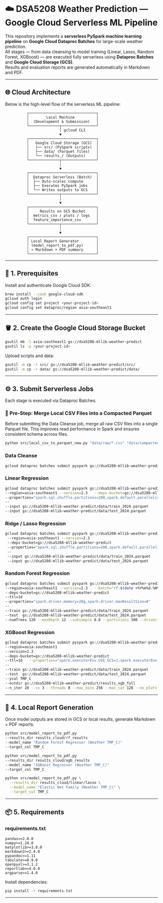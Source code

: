 
# ☁️ DSA5208 Weather Prediction — Google Cloud Serverless ML Pipeline

This repository implements a **serverless PySpark machine learning pipeline** on **Google Cloud Dataproc Batches** for large-scale weather prediction.  
All stages — from data cleansing to model training (Linear, Lasso, Random Forest, XGBoost) — are executed fully serverless using **Dataproc Batches** and **Google Cloud Storage (GCS)**.  
Results and evaluation reports are generated automatically in Markdown and PDF.

---

## 🌐 Cloud Architecture

Below is the high-level flow of the serverless ML pipeline:

```
          ┌───────────────────────────────┐
          │        Local Machine          │
          │  (Development & Submission)   │
          └──────────────┬────────────────┘
                         │ gcloud CLI
                         ▼
          ┌───────────────────────────────┐
          │   Google Cloud Storage (GCS)  │
          │   ├── src/ (PySpark scripts)  │
          │   ├── data/ (Parquet files)   │
          │   └── results_/ (Outputs)     │
          └──────────────┬────────────────┘
                         │
                         ▼
          ┌───────────────────────────────┐
          │  Dataproc Serverless (Batch)  │
          │  ├── Auto-scales compute      │
          │  ├── Executes PySpark jobs    │
          │  └── Writes outputs to GCS    │
          └──────────────┬────────────────┘
                         │
                         ▼
          ┌───────────────────────────────┐
          │     Results on GCS Bucket     │
          │  metrics_csv / plots / logs   │
          │  feature_importance_csv       │
          └──────────────┬────────────────┘
                         │
                         ▼
          ┌───────────────────────────────┐
          │ Local Report Generator        │
          │ (model_report_to_pdf.py)      │
          │ → Markdown + PDF summary      │
          └───────────────────────────────┘
```

---

## 🧭 1. Prerequisites

Install and authenticate Google Cloud SDK:

```bash
brew install --cask google-cloud-sdk
gcloud auth login
gcloud config set project <your-project-id>
gcloud config set dataproc/region asia-southeast1
```

---

## 🪣 2. Create the Google Cloud Storage Bucket

```bash
gsutil mb -l asia-southeast1 gs://dsa5208-mllib-weather-predict
gsutil ls -p <your-project-id>
```
Upload scripts and data:
```bash
gsutil -m cp -r src/ gs://dsa5208-mllib-weather-predict/src/
gsutil -m cp -r data/ gs://dsa5208-mllib-weather-predict/data/
```

---

## ⚙️ 3. Submit Serverless Jobs

Each stage is executed via Dataproc Batches.

### 🧩 Pre-Step: Merge Local CSV Files into a Compacted Parquet
Before submitting the Data Cleanse job, merge all raw CSV files into a single Parquet file.
This improves read performance in Spark and ensures consistent schema across files.

```bash
python src/local_csv_to_parquet_new.py "data/raw/*.csv" "data/compacted/2024.parquet"
```

### Data Cleanse
```bash
gcloud dataproc batches submit pyspark gs://dsa5208-mllib-weather-predict/src/data_cleanse.py   --region=asia-southeast1 --version=2.3   --deps-bucket=gs://dsa5208-mllib-weather-predict   --properties="spark.sql.shuffle.partitions=200,spark.default.parallelism=200"   --   --input gs://dsa5208-mllib-weather-predict/data/compacted/2024.parquet
```

### Linear Regression
```bash
gcloud dataproc batches submit pyspark gs://dsa5208-mllib-weather-predict/src/base_linearReg.py
--region=asia-southeast1 --version=2.3   --deps-bucket=gs://dsa5208-mllib-weather-predict
--properties="spark.sql.shuffle.partitions=200,spark.default.parallelism=200"
--
--input gs://dsa5208-mllib-weather-predict/data/train_2024.parquet
--input gs://dsa5208-mllib-weather-predict/data/test_2024.parquet
```

### Ridge / Lasso Regression
```bash
gcloud dataproc batches submit pyspark gs://dsa5208-mllib-weather-predict/src/Ridge_Lasso.py
 --region=asia-southeast1 --version=2.3
 --deps-bucket=gs://dsa5208-mllib-weather-predict
 --properties="spark.sql.shuffle.partitions=200,spark.default.parallelism=200"
 --
 --input gs://dsa5208-mllib-weather-predict/data/train_2024.parquet
 --input gs://dsa5208-mllib-weather-predict/data/test_2024.parquet
```

### Random Forest Regression
```bash
gcloud dataproc batches submit pyspark gs://dsa5208-mllib-weather-predict/src/rf_train_eval_all_cloud.py
--region=asia-southeast1 --version=2.3   --batch="rf-$(date +%Y%m%d-%H%M%S)"
--deps-bucket=gs://dsa5208-mllib-weather-predict
--ttl=1d
--properties="spark.driver.memory=20g,spark.driver.maxResultSize=0"
--
--train gs://dsa5208-mllib-weather-predict/data/train_2024.parquet
--test  gs://dsa5208-mllib-weather-predict/data/test_2024.parquet
--numTrees 120 --maxDepth 12 --subsample 0.8 --partitions 300 --driver_mem 20g --make_figs
```

### XGBoost Regression
```bash
gcloud dataproc batches submit pyspark gs://dsa5208-mllib-weather-predict/src/XGBoost.py
--region=asia-southeast1
--version=2.3
--deps-bucket=gs://dsa5208-mllib-weather-predict
--ttl=1d   --properties="spark.executorEnv.USE_GCS=1,spark.executorEnv.GCS_BUCKET=dsa5208-mllib-weather-predict"
--
--train gs://dsa5208-mllib-weather-predict/data/train_2024.parquet
--test  gs://dsa5208-mllib-weather-predict/data/test_2024.parquet
--ycol TMP_C
--outdir gs://dsa5208-mllib-weather-predict/results_xgb_full
--n_iter 20 --cv 3 --threads 8 --max_bins 256 --max_cat 128 --no_plots
```

---

## 🧾 4. Local Report Generation

Once model outputs are stored in GCS or local results, generate Markdown + PDF reports:

```bash
python src/model_report_to_pdf.py
--results_dir results_cloud/rf_results
--model_name "Random Forest Regressor (Weather TMP_C)"
--target_col TMP_C

python src/model_report_to_pdf.py
--results_dir results_cloud/xgb_results
--model_name "XGBoost Regressor (Weather TMP_C)"
--target_col TMP_C

python src/model_report_to_pdf.py \
  --results_dir results_cloud/linear/lasso \
  --model_name "Elastic Net Family (Weather TMP_C)" \
  --target_col TMP_C


```

---

## 📦 5. Requirements

### requirements.txt

```
pandas>=2.0.0
numpy>=1.24.0
matplotlib>=3.8.0
markdown2>=2.4.0
pypandoc>=1.11
tabulate>=0.9.0
openpyxl>=3.1.2
reportlab>=4.0.0
argparse>=1.4.0
```

Install dependencies:
```bash
pip install -r requirements.txt
```

---
